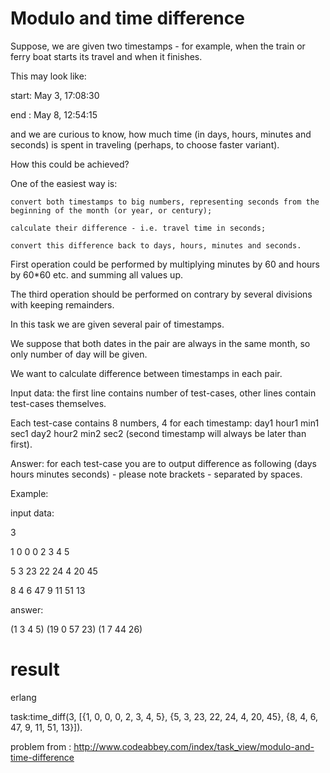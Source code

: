 # Modulo and time difference

Suppose, we are given two timestamps - for example, when the train or ferry boat starts its travel and when it finishes.

This may look like:

start: May 3, 17:08:30

end  : May 8, 12:54:15

and we are curious to know, how much time (in days, hours, minutes and seconds) is spent in traveling (perhaps, to choose faster variant).

How this could be achieved?

One of the easiest way is:

    convert both timestamps to big numbers, representing seconds from the beginning of the month (or year, or century);
    
    calculate their difference - i.e. travel time in seconds;
    
    convert this difference back to days, hours, minutes and seconds.

First operation could be performed by multiplying minutes by 60 and hours by 60*60 etc. and summing all values up.

The third operation should be performed on contrary by several divisions with keeping remainders.

In this task we are given several pair of timestamps.

We suppose that both dates in the pair are always in the same month, so only number of day will be given.

We want to calculate difference between timestamps in each pair.

Input data: the first line contains number of test-cases, other lines contain test-cases themselves.

Each test-case contains 8 numbers, 4 for each timestamp: day1 hour1 min1 sec1 day2 hour2 min2 sec2 (second timestamp will always be later than first).

Answer: for each test-case you are to output difference as following (days hours minutes seconds) - please note brackets - separated by spaces.



Example:


input data:

3

1 0 0 0 2 3 4 5

5 3 23 22 24 4 20 45

8 4 6 47 9 11 51 13


answer:

(1 3 4 5) (19 0 57 23) (1 7 44 26)



# result

erlang

task:time_diff(3, [{1, 0, 0, 0, 2, 3, 4, 5}, {5, 3, 23, 22, 24, 4, 20, 45}, {8, 4, 6, 47, 9, 11, 51, 13}]).


problem from :
http://www.codeabbey.com/index/task_view/modulo-and-time-difference

